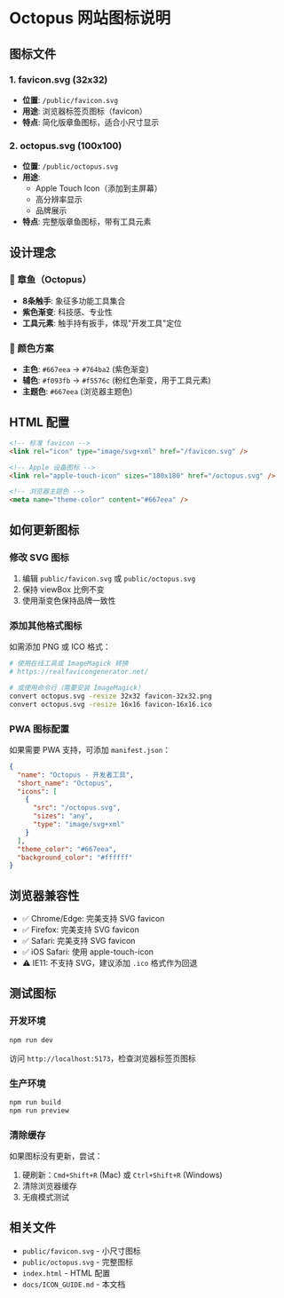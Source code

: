 # Octopus 网站图标说明

## 图标文件

### 1. favicon.svg (32x32)
- **位置**: `/public/favicon.svg`
- **用途**: 浏览器标签页图标（favicon）
- **特点**: 简化版章鱼图标，适合小尺寸显示

### 2. octopus.svg (100x100)
- **位置**: `/public/octopus.svg`
- **用途**: 
  - Apple Touch Icon（添加到主屏幕）
  - 高分辨率显示
  - 品牌展示
- **特点**: 完整版章鱼图标，带有工具元素

## 设计理念

### 🐙 章鱼（Octopus）
- **8条触手**: 象征多功能工具集合
- **紫色渐变**: 科技感、专业性
- **工具元素**: 触手持有扳手，体现"开发工具"定位

### 🎨 颜色方案
- **主色**: `#667eea` → `#764ba2` (紫色渐变)
- **辅色**: `#f093fb` → `#f5576c` (粉红色渐变，用于工具元素)
- **主题色**: `#667eea` (浏览器主题色)

## HTML 配置

```html
<!-- 标准 favicon -->
<link rel="icon" type="image/svg+xml" href="/favicon.svg" />

<!-- Apple 设备图标 -->
<link rel="apple-touch-icon" sizes="180x180" href="/octopus.svg" />

<!-- 浏览器主题色 -->
<meta name="theme-color" content="#667eea" />
```

## 如何更新图标

### 修改 SVG 图标
1. 编辑 `public/favicon.svg` 或 `public/octopus.svg`
2. 保持 viewBox 比例不变
3. 使用渐变色保持品牌一致性

### 添加其他格式图标

如需添加 PNG 或 ICO 格式：

```bash
# 使用在线工具或 ImageMagick 转换
# https://realfavicongenerator.net/

# 或使用命令行（需要安装 ImageMagick）
convert octopus.svg -resize 32x32 favicon-32x32.png
convert octopus.svg -resize 16x16 favicon-16x16.ico
```

### PWA 图标配置

如果需要 PWA 支持，可添加 `manifest.json`：

```json
{
  "name": "Octopus - 开发者工具",
  "short_name": "Octopus",
  "icons": [
    {
      "src": "/octopus.svg",
      "sizes": "any",
      "type": "image/svg+xml"
    }
  ],
  "theme_color": "#667eea",
  "background_color": "#ffffff"
}
```

## 浏览器兼容性

- ✅ Chrome/Edge: 完美支持 SVG favicon
- ✅ Firefox: 完美支持 SVG favicon
- ✅ Safari: 完美支持 SVG favicon
- ✅ iOS Safari: 使用 apple-touch-icon
- ⚠️ IE11: 不支持 SVG，建议添加 `.ico` 格式作为回退

## 测试图标

### 开发环境
```bash
npm run dev
```
访问 `http://localhost:5173`，检查浏览器标签页图标

### 生产环境
```bash
npm run build
npm run preview
```

### 清除缓存
如果图标没有更新，尝试：
1. 硬刷新：`Cmd+Shift+R` (Mac) 或 `Ctrl+Shift+R` (Windows)
2. 清除浏览器缓存
3. 无痕模式测试

## 相关文件

- `public/favicon.svg` - 小尺寸图标
- `public/octopus.svg` - 完整图标
- `index.html` - HTML 配置
- `docs/ICON_GUIDE.md` - 本文档

